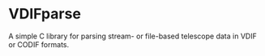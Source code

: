 # VDIFparse
A simple C library for parsing stream- or file-based telescope data in VDIF or CODIF formats.
